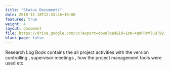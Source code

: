 ```yaml
---
title: "Status Documents"
date: 2018-11-18T12:33:46+10:00
featured: true
weight: 4
layout: document
file: https://drive.google.com/uc?export=download&id=1oW-4qKPRrVluQT9yJeZ9PHhOR9Eco5_f
blank_page: false
---
```


Research Log Book contains the all project activities with the version controlling , supervisor meetings , how the project management tools were used etc.
